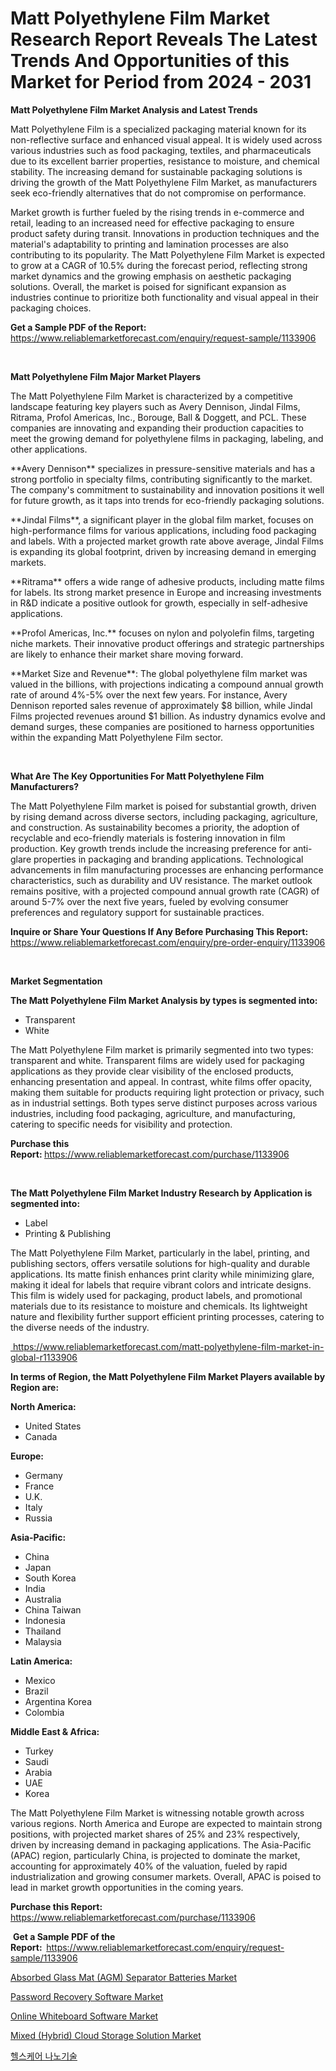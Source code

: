 <p><h1>Matt Polyethylene Film Market Research Report Reveals The Latest Trends And Opportunities of this Market for Period from 2024 - 2031</h1></p><p><strong>Matt Polyethylene Film Market Analysis and Latest Trends</strong></p>
<p><p>Matt Polyethylene Film is a specialized packaging material known for its non-reflective surface and enhanced visual appeal. It is widely used across various industries such as food packaging, textiles, and pharmaceuticals due to its excellent barrier properties, resistance to moisture, and chemical stability. The increasing demand for sustainable packaging solutions is driving the growth of the Matt Polyethylene Film Market, as manufacturers seek eco-friendly alternatives that do not compromise on performance. </p><p>Market growth is further fueled by the rising trends in e-commerce and retail, leading to an increased need for effective packaging to ensure product safety during transit. Innovations in production techniques and the material's adaptability to printing and lamination processes are also contributing to its popularity. The Matt Polyethylene Film Market is expected to grow at a CAGR of 10.5% during the forecast period, reflecting strong market dynamics and the growing emphasis on aesthetic packaging solutions. Overall, the market is poised for significant expansion as industries continue to prioritize both functionality and visual appeal in their packaging choices.</p></p>
<p><strong>Get a Sample PDF of the Report:&nbsp;</strong> <a href="https://www.reliablemarketforecast.com/enquiry/request-sample/1133906?utm_campaign=1080&utm_medium=2&utm_source=Github&utm_content=ia&utm_term=08102024&utm_id=matt-polyethylene-film">https://www.reliablemarketforecast.com/enquiry/request-sample/1133906</a></p>
<p>&nbsp;</p>
<p><strong>Matt Polyethylene Film Major Market Players</strong></p>
<p><p>The Matt Polyethylene Film Market is characterized by a competitive landscape featuring key players such as Avery Dennison, Jindal Films, Ritrama, Profol Americas, Inc., Borouge, Ball & Doggett, and PCL. These companies are innovating and expanding their production capacities to meet the growing demand for polyethylene films in packaging, labeling, and other applications.</p><p>**Avery Dennison** specializes in pressure-sensitive materials and has a strong portfolio in specialty films, contributing significantly to the market. The company's commitment to sustainability and innovation positions it well for future growth, as it taps into trends for eco-friendly packaging solutions.</p><p>**Jindal Films**, a significant player in the global film market, focuses on high-performance films for various applications, including food packaging and labels. With a projected market growth rate above average, Jindal Films is expanding its global footprint, driven by increasing demand in emerging markets.</p><p>**Ritrama** offers a wide range of adhesive products, including matte films for labels. Its strong market presence in Europe and increasing investments in R&D indicate a positive outlook for growth, especially in self-adhesive applications.</p><p>**Profol Americas, Inc.** focuses on nylon and polyolefin films, targeting niche markets. Their innovative product offerings and strategic partnerships are likely to enhance their market share moving forward.</p><p>**Market Size and Revenue**: The global polyethylene film market was valued in the billions, with projections indicating a compound annual growth rate of around 4%-5% over the next few years. For instance, Avery Dennison reported sales revenue of approximately $8 billion, while Jindal Films projected revenues around $1 billion. As industry dynamics evolve and demand surges, these companies are positioned to harness opportunities within the expanding Matt Polyethylene Film sector.</p></p>
<p>&nbsp;</p>
<p><strong>What Are The Key Opportunities For Matt Polyethylene Film Manufacturers?</strong></p>
<p><p>The Matt Polyethylene Film market is poised for substantial growth, driven by rising demand across diverse sectors, including packaging, agriculture, and construction. As sustainability becomes a priority, the adoption of recyclable and eco-friendly materials is fostering innovation in film production. Key growth trends include the increasing preference for anti-glare properties in packaging and branding applications. Technological advancements in film manufacturing processes are enhancing performance characteristics, such as durability and UV resistance. The market outlook remains positive, with a projected compound annual growth rate (CAGR) of around 5-7% over the next five years, fueled by evolving consumer preferences and regulatory support for sustainable practices.</p></p>
<p><strong>Inquire or Share Your Questions If Any Before Purchasing This Report:</strong> <a href="https://www.reliablemarketforecast.com/enquiry/pre-order-enquiry/1133906?utm_campaign=1080&utm_medium=2&utm_source=Github&utm_content=ia&utm_term=08102024&utm_id=matt-polyethylene-film">https://www.reliablemarketforecast.com/enquiry/pre-order-enquiry/1133906</a></p>
<p>&nbsp;</p>
<p><strong>Market Segmentation</strong></p>
<p><strong>The Matt Polyethylene Film Market Analysis by types is segmented into:</strong></p>
<p><ul><li>Transparent</li><li>White</li></ul></p>
<p><p>The Matt Polyethylene Film market is primarily segmented into two types: transparent and white. Transparent films are widely used for packaging applications as they provide clear visibility of the enclosed products, enhancing presentation and appeal. In contrast, white films offer opacity, making them suitable for products requiring light protection or privacy, such as in industrial settings. Both types serve distinct purposes across various industries, including food packaging, agriculture, and manufacturing, catering to specific needs for visibility and protection.</p></p>
<p><strong>Purchase this Report:&nbsp;</strong><a href="https://www.reliablemarketforecast.com/purchase/1133906?utm_campaign=1080&utm_medium=2&utm_source=Github&utm_content=ia&utm_term=08102024&utm_id=matt-polyethylene-film">https://www.reliablemarketforecast.com/purchase/1133906</a></p>
<p>&nbsp;</p>
<p><strong>The Matt Polyethylene Film Market Industry Research by Application is segmented into:</strong></p>
<p><ul><li>Label</li><li>Printing & Publishing</li></ul></p>
<p><p>The Matt Polyethylene Film Market, particularly in the label, printing, and publishing sectors, offers versatile solutions for high-quality and durable applications. Its matte finish enhances print clarity while minimizing glare, making it ideal for labels that require vibrant colors and intricate designs. This film is widely used for packaging, product labels, and promotional materials due to its resistance to moisture and chemicals. Its lightweight nature and flexibility further support efficient printing processes, catering to the diverse needs of the industry.</p></p>
<p><a href="https://www.reliablemarketforecast.com/matt-polyethylene-film-market-in-global-r1133906?utm_campaign=1080&utm_medium=2&utm_source=Github&utm_content=ia&utm_term=08102024&utm_id=matt-polyethylene-film">&nbsp;https://www.reliablemarketforecast.com/matt-polyethylene-film-market-in-global-r1133906</a></p>
<p><strong>In terms of Region, the Matt Polyethylene Film Market Players available by Region are:</strong></p>
<p>
    <p> <strong> North America: </strong>
        <ul>
            <li>United States</li>
            <li>Canada</li>
        </ul>
        </p> 
    <p> <strong> Europe: </strong>
        <ul>
            <li>Germany</li>
            <li>France</li>
            <li>U.K.</li>
            <li>Italy</li>
            <li>Russia</li>
        </ul>
        </p> 
    <p> <strong> Asia-Pacific: </strong>
        <ul>
            <li>China</li>
            <li>Japan</li>
            <li>South Korea</li>
            <li>India</li>
            <li>Australia</li>
            <li>China Taiwan</li>
            <li>Indonesia</li>
            <li>Thailand</li>
            <li>Malaysia</li>
        </ul>
        </p> 
    <p> <strong> Latin America: </strong>
        <ul>
            <li>Mexico</li>
            <li>Brazil</li>
            <li>Argentina Korea</li>
            <li>Colombia</li>
        </ul>
        </p> 
    <p> <strong> Middle East & Africa: </strong>
        <ul>
            <li>Turkey</li>
            <li>Saudi</li>
            <li>Arabia</li>
            <li>UAE</li>
            <li>Korea</li>
        </ul>
    </p>
    </p>
<p><p>The Matt Polyethylene Film Market is witnessing notable growth across various regions. North America and Europe are expected to maintain strong positions, with projected market shares of 25% and 23% respectively, driven by increasing demand in packaging applications. The Asia-Pacific (APAC) region, particularly China, is projected to dominate the market, accounting for approximately 40% of the valuation, fueled by rapid industrialization and growing consumer markets. Overall, APAC is poised to lead in market growth opportunities in the coming years.</p></p>
<p><strong>Purchase this Report: </strong><a href="https://www.reliablemarketforecast.com/purchase/1133906?utm_campaign=1080&utm_medium=2&utm_source=Github&utm_content=ia&utm_term=08102024&utm_id=matt-polyethylene-film">https://www.reliablemarketforecast.com/purchase/1133906</a></p>
<p>&nbsp;<strong>Get a Sample PDF of the Report:&nbsp;&nbsp;</strong><a href="https://www.reliablemarketforecast.com/enquiry/request-sample/1133906?utm_campaign=1080&utm_medium=2&utm_source=Github&utm_content=ia&utm_term=08102024&utm_id=matt-polyethylene-film">https://www.reliablemarketforecast.com/enquiry/request-sample/1133906</a></p>
<p><strong></strong></p>
<p><p><a href="https://issuu.com/reportprime-2/docs/absorbed-glass-mat-agm-separator-ba_b0d1b03acb45cb?utm_campaign=1080&utm_medium=2&utm_source=Github&utm_content=ia&utm_term=08102024&utm_id=matt-polyethylene-film">Absorbed Glass Mat (AGM) Separator Batteries Market</a></p><p><a href="https://www.linkedin.com/pulse/market-dynamics-future-trends-global-password-recovery-software-zwmze?utm_campaign=1080&utm_medium=2&utm_source=Github&utm_content=ia&utm_term=08102024&utm_id=matt-polyethylene-film">Password Recovery Software Market</a></p><p><a href="https://www.linkedin.com/pulse/strategic-insights-global-online-whiteboard-software-rlgte?utm_campaign=1080&utm_medium=2&utm_source=Github&utm_content=ia&utm_term=08102024&utm_id=matt-polyethylene-film">Online Whiteboard Software Market</a></p><p><a href="https://github.com/gdfhhhj/Market-Research-Report-List-6/blob/main/mixed-hybrid-cloud-storage-solution-market.md?utm_campaign=1080&utm_medium=2&utm_source=Github&utm_content=ia&utm_term=08102024&utm_id=matt-polyethylene-film">Mixed (Hybrid) Cloud Storage Solution Market</a></p><p><a href="https://github.com/sougarounis/Market-Research-Report-List-6/blob/main/894770717206.md?utm_campaign=1080&utm_medium=2&utm_source=Github&utm_content=ia&utm_term=08102024&utm_id=matt-polyethylene-film">헬스케어 나노기술</a></p></p>